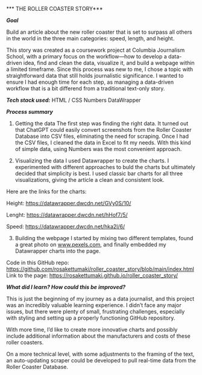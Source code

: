 *** THE ROLLER COASTER STORY***

***Goal***

Build an article about the new roller coaster that is set to surpass all others in the world in the three main categories: speed, length, and height.

This story was created as a coursework project at Columbia Journalism School, with a primary focus on the workflow—how to develop a data-driven idea, find and clean the data, visualize it, and build a webpage within a limited timeframe. Since this process was new to me, I chose a topic with straightforward data that still holds journalistic significance. I wanted to ensure I had enough time for each step, as managing a data-driven workflow that is a bit differend from a traditional text-only story.

***Tech stack used:***
HTML / CSS
Numbers 
DataWrapper

***Process summary***

1. Getting the data
The first step was finding the right data. It turned out that ChatGPT could easily convert screenshots from the Roller Coaster Database into CSV files, eliminating the need for scraping. Once I had the CSV files, I cleaned the data in Excel to fit my needs. With this kind of simple data, using Numbers was the most convenient approach.

2. Visualizing the data
I used Datawrapper to create the charts. I experimented with different approaches to buld the charts but ultimately decided that simplicity is best. I used classic bar charts for all three visualizations, giving the article a clean and consistent look.

Here are the links for the charts:

Height: https://datawrapper.dwcdn.net/GVy0S/10/

Lenght: https://datawrapper.dwcdn.net/hHof7/5/

Speed: https://datawrapper.dwcdn.net/hka2l/6/

3. Building the webpage
I started by mixing two different templates, found a great photo on www.pexels.com, and finally embedded my Datawrapper charts into the page.

Code in this GitHub repo: https://github.com/rosakettumaki/roller_coaster_story/blob/main/index.html
Link to the page: https://rosakettumaki.github.io/roller_coaster_story/

***What did I learn? How could this be improved?***

This is just the beginning of my journey as a data journalist, and this project was an incredibly valuable learning experience. I didn’t face any major issues, but there were plenty of small, frustrating challenges, especially with styling and setting up a properly functioning GitHub repository.

With more time, I’d like to create more innovative charts and possibly include additional information about the manufacturers and costs of these roller coasters.

On a more technical level, with some adjustments to the framing of the text, an auto-updating scraper could be developed to pull real-time data from the Roller Coaster Database.

